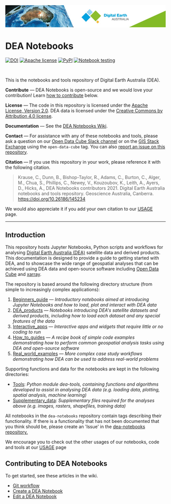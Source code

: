 <img src="Supplementary_data/dea_logo_wide.jpg" width="900" alt="Digital Earth Australia logo" />

# DEA Notebooks

[![DOI](https://img.shields.io/badge/DOI-10.26186/145234-0e7fbf.svg)](https://doi.org/10.26186/145234) [![Apache license](https://img.shields.io/badge/License-Apache%202.0-blue.svg)](https://opensource.org/licenses/Apache-2.0) [![PyPI](https://img.shields.io/pypi/v/dea-tools)](https://pypi.org/project/dea-tools/) [![Notebook testing](https://github.com/GeoscienceAustralia/dea-notebooks/actions/workflows/test_notebooks.yml/badge.svg?branch=develop)](https://github.com/GeoscienceAustralia/dea-notebooks/actions/workflows/test_notebooks.yml)

<br />

This is the notebooks and tools repository of Digital Earth Australia
(DEA).

**Contribute** &mdash; DEA Notebooks is open-source and we would love your contribution!
Learn [how to contribute](#contribute) below.

**License** &mdash; The code in this repository is licensed under the [Apache
License, Version 2.0](https://www.apache.org/licenses/LICENSE-2.0). DEA
data is licensed under the [Creative Commons by Attribution 4.0
license](https://creativecommons.org/licenses/by/4.0/).

**Documentation** &mdash; See the [DEA Notebooks
Wiki](https://github.com/GeoscienceAustralia/dea-notebooks/wiki).

**Contact** &mdash; For assistance with any of these notebooks and tools,
please ask a question on our [Open Data Cube Slack
channel](http://slack.opendatacube.org/) or on the [GIS Stack
Exchange](https://gis.stackexchange.com/questions/tagged/open-data-cube)
using the `open-data-cube` tag. You can also [report an issue on this
repository](https://github.com/GeoscienceAustralia/dea-notebooks/issues).

**Citation** &mdash; If you use this repository in your work, please reference
it with the following citation.

> Krause, C., Dunn, B., Bishop-Taylor, R., Adams, C., Burton, C., Alger,
> M., Chua, S., Phillips, C., Newey, V., Kouzoubov, K., Leith, A.,
> Ayers, D., Hicks, A., DEA Notebooks contributors 2021. Digital Earth
> Australia notebooks and tools repository. Geoscience Australia,
> Canberra. <https://doi.org/10.26186/145234>

We would also appreciate it if you add your own citation to our
[USAGE](https://github.com/GeoscienceAustralia/dea-notebooks/blob/stable/USAGE.rst)
page.

*****

## Introduction

This repository hosts Jupyter Notebooks, Python scripts and workflows
for analysing [Digital Earth Australia (DEA)](https://www.ga.gov.au/dea)
satellite data and derived products. This documentation is designed to
provide a guide to getting started with DEA, and to showcase the wide
range of geospatial analyses that can be achieved using DEA data and
open-source software including [Open Data
Cube](https://www.opendatacube.org/) and
[xarray](http://xarray.pydata.org/en/stable/).

The repository is based around the following directory structure (from
simple to increasingly complex applications):

1. [Beginners_guide](https://github.com/GeoscienceAustralia/dea-notebooks/tree/stable/Beginners_guide) &mdash;
   *Introductory notebooks aimed at introducing Jupyter Notebooks and
   how to load, plot and interact with DEA data*
1. [DEA_products](https://github.com/GeoscienceAustralia/dea-notebooks/tree/stable/DEA_products) &mdash;
   *Notebooks introducing DEA\'s satellite datasets and derived
   products, including how to load each dataset and any special
   features of the data*
1. [Interactive_apps](https://github.com/GeoscienceAustralia/dea-notebooks/tree/stable/Interactive_apps) &mdash;
   *Interactive apps and widgets that require little or no coding to
   run*
1. [How_to_guides](https://github.com/GeoscienceAustralia/dea-notebooks/tree/stable/How_to_guides) &mdash;
   *A recipe book of simple code examples demonstrating how to perform
   common geospatial analysis tasks using DEA and open-source software*
1. [Real_world_examples](https://github.com/GeoscienceAustralia/dea-notebooks/tree/stable/Real_world_examples) &mdash;
   *More complex case study workflows demonstrating how DEA can be used
   to address real-world problems*

Supporting functions and data for the notebooks are kept in the
following directories:

-   [Tools](https://github.com/GeoscienceAustralia/dea-notebooks/tree/stable/Tools):
    *Python module dea-tools, containing functions and algorithms
    developed to assist in analysing DEA data (e.g. loading data,
    plotting, spatial analysis, machine learning)*
-   [Supplementary_data](https://github.com/GeoscienceAustralia/dea-notebooks/tree/stable/Supplementary_data):
    *Supplementary files required for the analyses above (e.g. images,
    rasters, shapefiles, training data)*

All notebooks in the `dea-notebooks` repository contain tags describing
their functionality. If there is a functionality that has not been
documented that you think should be, please create an \'Issue\' in the
[dea-notebooks
repository.](https://github.com/GeoscienceAustralia/dea-notebooks/issues)

We encourage you to check out the other usages of our notebooks, code
and tools at our
[USAGE](https://github.com/GeoscienceAustralia/dea-notebooks/blob/stable/USAGE.rst)
page

<span id="contribute"></span>

## Contributing to DEA Notebooks

To get started, see these articles in the wiki.

* [Git workflow](https://github.com/GeoscienceAustralia/dea-notebooks/wiki/Git-workflow)
* [Create a DEA Notebook](https://github.com/GeoscienceAustralia/dea-notebooks/wiki/Create-a-DEA-Notebook)
* [Edit a DEA Notebook](https://github.com/GeoscienceAustralia/dea-notebooks/wiki/Edit-a-DEA-Notebook)


